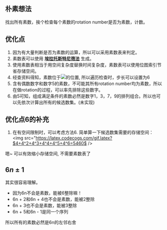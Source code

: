 ## 朴素想法
找出所有素数，挨个检查每个素数的rotation number是否为素数，计数。

## 优化点

1. 因为有大量判断是否为素数的运算，所以可以采用素数表来判定。
2. 素数表可以使用 **[埃拉托斯特尼筛法](https://zh.wikipedia.org/wiki/埃拉托斯特尼筛法)** 生成。
3. 使用素数表相当于用空间复杂度替换时间复杂度，素数表可以使用位图索引节省存储空间。
4. 经查资料得知，素数位于<img src="https://latex.codecogs.com/gif.latex?$6n\pm1$"/>的位置, 所以遍历检查时，步长可以设置为6
5. 含有偶数数字和数字5的素数，不可能其所有rotation number均为素数，所以在做rotation的过程，可以率先排除这些数字。
6. 由5可知，组成满足条件的素数必然是数字1，3，7，9的排列组合。所以也可以先依次计算出所有的候选数集。(未实现)

## 优化点6的补充
1. 在有空间限制时，可以考虑方法6. 简单算一下候选数集需要的存储空间：
<img src="https://latex.codecogs.com/gif.latex?$4+4^2+4^3+4^4+4^5+4^6=5460$ />

嗯~ 可以有效缩小存储空间, 不需要素数表了

## $6n\pm1$
其实很容易理解。

* 因为6n不会是素数，能被6整除嘛！
* 6n + 2和6n + 4也不会是素数，能被2整除
* 6n + 3也不会是素数，能被3整除
* 6n + 5和6n - 1是同一个序列

所以所有的素数必然是6n的左邻右舍
